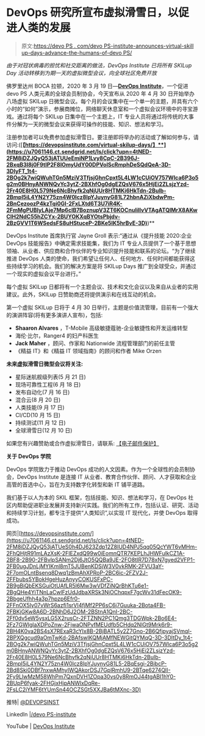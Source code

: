 # DevOps 研究所宣布虚拟滑雪日，以促进人类的发展

> 原文:[https://devo PS . com/devo PS-institute-announces-virtual-skill up-days-advance-the-humans-of-devo PS/](https://devops.com/devops-institute-announces-virtual-skilup-days-to-advance-the-humans-of-devops/)

*由于对冠状病毒的担忧和社交距离的做法，DevOps Institute 已将所有 SKILup Day 活动转移到为期一天的虚拟微型会议，向全球社区免费开放*

佛罗里达州 BOCA 拉顿，2020 年 3 月 19 日—[**DevOps Institute**](https://u7061146.ct.sendgrid.net/ls/click?upn=4tNED-2FM8iDZJQyQ53jATUUeEmiNP1Lvy8CpC-2B396J-2Bynl5umga-2FzzU07xPqgNIMlIHnw_1t4-2BOg2k7wiQWuhTGn5MziV3TfjsjGhnCpxt5L4LW1cCUiOV757WIca6P3o5g2m0BHnyANWNQvYc3ytZ-2BXhfOg0dgEZQsV676x5HjEi2ZLsjzYzd-2Fr40E8H0L579Ne6NcBhyfk2qNjUUr8HTMKi6HkTdn-2BuIb-2BmpI5iL4YN2Y75zn4W0Icz8IpYJuynyG81LblpNGEmlN4IqXrXp96THmi7FYCgy08ng7IsSEIxZ2htM2usBrz70r8PNojM-2F0fSeY18v4q6djIblqd4Qt5VFwNKVur70nnpPPhskmRTtdz0Ur1vnwg0RnH3AoGgaFTOAVeJeiFA285-2FR07LEmumlOKGN4dw8ycZYIR0h3Z1mmqs-3D)，一个促进 devo PS 人类元素的全球会员制协会，今天宣布从 2020 年 4 月 30 日开始举办八场虚拟 SKILup 日微型会议。每个月的会议集中在一个单一的主题，并具有六个小时的“如何”演示，参展商摊位，网络聊天休息室和一个虚拟会议环境中的寻宝游戏。通过将每个 SKILup 日集中在一个主题上，IT 专业人员将通过将传统的大事件分解为一天的微型会议来获得可操作的技能、知识、想法和学习。

注册参加者可以免费参加虚拟滑雪日。要注册即将举办的活动或了解如何参与，请访问:([**【https://devopsinstitute.com/virtual-skilup-days/】**](https://u7061146.ct.sendgrid.net/ls/click?upn=4tNED-2FM8iDZJQyQ53jATUUeEmiNP1Lvy8CpC-2B396J-2BxqB3I8j0F9tIP2F8IOmyUdY00DPVolScRmphDeSQdQeA-3D-3DIyFT_1t4-2BOg2k7wiQWuhTGn5MziV3TfjsjGhnCpxt5L4LW1cCUiOV757WIca6P3o5g2m0BHnyANWNQvYc3ytZ-2BXhfOg0dgEZQsV676x5HjEi2ZLsjzYzd-2Fr40E8H0L579Ne6NcBhyfk2qNjUUr8HTMKi6HkTdn-2BuIb-2BmpI5iL4YN2Y75zn4W0Icz8IpYJuynyG81L72hbnAZiXbdwPm-2BnCezoozP4kzTqi0GI-2FxLXtd6T3U7iR4K-2FmMgPUBIyLAje7Mp6clB7BoznupV3ZT6KOCnulilIvVTAgATQlMrX8AKwCIH2NdC55hZCYx-2BUYOKXqBYOtsPbjdv-2BzGVV1T6WSedsFS8uHStuceP-2BKe5IK5hrBvE-3D)**)**

DevOps Institute 首席执行官 Jayne Groll 表示:“通过从《提升技能 2020:企业 DevOps 技能报告》中确定需求技能集，我们为 IT 专业人员提供了一个基于思想领袖、从业者、供应商和合作伙伴的专业知识提升技能和联系的论坛。“为了继续推进 DevOps 人类的使命，我们希望让任何人、任何地方、任何时间都能获得这些持续学习的机会。我们的解决方案是将 SKILup Days 推广到全球受众，并通过一个现实的虚拟会议平台进行。”

每个虚拟 SKILup 日都将有一个主题会议、技术和文化会议以及来自从业者的实用建议。此外，SKILup 日赞助商还将提供演示和在线互动的机会。

第一个虚拟 SKILup 日将于 4 月 30 日举行，主题是价值流管理，目前有一个强大的演讲阵容(将有更多演讲人宣布)，包括:

*   **Shaaron Alvares** ，T-Mobile 高级敏捷蔻驰-企业敏捷性和开发运维转型
*   海伦·比尔，Ranger4 的妇产科医生
*   **Jack Maher** ，顾问、作家和 Nationwide 流程管理部门的前任主管
*   《精益 IT》和《精益 IT 领域指南》的顾问和作者 Mike Orzen

**未来虚拟滑雪日微型会议将关注:**

*   星际迷航舰级列表(5 月 21 日)
*   现场可靠性工程(6 月 18 日)
*   发布自动化(7 月 16 日)
*   混合云(8 月 20 日)
*   人类技能(9 月 17 日)
*   CI/CD(10 月 15 日)
*   持续测试(11 月 12 日)
*   全球滑雪日(12 月 10 日)

如果您有兴趣赞助或合作虚拟滑雪日，请联系: [【电子邮件保护】](/cdn-cgi/l/email-protection#510234303f111534271e2122183f222538252425347f323e3c)

**关于 DevOps 学院**

DevOps 学院致力于推动 DevOps 成功的人文因素。作为一个全球性的会员制协会，DevOps Institute 是连接 IT 从业者、教育合作伙伴、顾问、人才获取和企业高管的首选中心，旨在为支持数字化转型和新 IT 铺平道路。

我们基于以人为本的 SKIL 框架，包括技能、知识、想法和学习，在 DevOps 社区内帮助促进职业发展并支持新兴实践。我们的所有工作，包括认证、研究、活动和持续学习计划，都专注于提供“人类知识”,以实现 IT 现代化，并使 DevOps 取得成功。

网页|[https://devopsinstitute.com/](https://u7061146.ct.sendgrid.net/ls/click?upn=4tNED-2FM8iDZJQyQ53jATUeS0h4DJ623Zdp12Z8IUD4NPJ5qq05QcYWT6vMHm-2FhQHjtR91mLAzXsK-2FIEZxdQ99w0iEomnQTR7KEPLhJHWFulkCZ1A-2BF8-2B90-2FBvlpSANm2Dj6JtO5QQBa9JE-2FO8tIR7D78xN7gyed2VFP1-2FB0ugJDnLjMYIKml8mT5JUBenKDSjW3V0vkRMK-2FVU3aY-2F7omOLntBsenq8Dwq1zBmAhXPRoP-2BC6ic-2FZV2J-2FFbubs5YBokHgeHuzAnyyCOKUSFxPC-2B9gBiQbEKSGuiOtUAfLR5l6Mw3wVDfZiNQrBhKTu6e1-2BgQHe4YiTNnLaCwlFzUdJdbaXRSk3NjOChqpxF7gcWv31dFecOK9-2BbgeUfhh4a3p7hpzp6Efr0-2FFnOX5Iy07vWrS6azfi1srVI4fjMf2PP6sC6j7Guuka-2Bota4FB-2FBKjGKw8A6D-2BNhD6J2OM-2BStnA1QnI-2BC-2Ff0dv5eW5ysxLG5X2rusCr-2FTZNN2PC1Qmg3TDGWpk-2Bo6E4-2Fz7GWIglaXDPoZnw-2FjwaONPvfMEUdfb5CHdq2NlGt9Mrk6r9-2BH4K0va2BS4sX7RExaR3cYIx8B-2BjBATL5y2Z7Gno-2B6QfjpyajSVmql-2BPXQgcud9aOmTwKd-2BAfswIKQMjAMfNEWGitQYMqQ-3D-3DItDy_1t4-2BOg2k7wiQWuhTGn5MziV3TfjsjGhnCpxt5L4LW1cCUiOV757WIca6P3o5g2m0BHnyANWNQvYc3ytZ-2BXhfOg0dgEZQsV676x5HjEi2ZLsjzYzd-2Fr40E8H0L579Ne6NcBhyfk2qNjUUr8HTMKi6HkTdn-2BuIb-2BmpI5iL4YN2Y75zn4W0Icz8IpYJuynyG81L5-2BqEsgi-2BibcP-2Bd8Ski0DBf7nxwAMhyIWQAkorDSJ7GplRmhU9-2BTqe6274QII-2Fy9LlwMzM58WhPm7QxnDVH1ZOpa30vs0y8RmOJ44tgABI1hY0-2BUpP6fyak-2FHGjxHjpANWlxDqRe-2FsLC2iYMF6tYUmSn44OCZSGt5XXJBa6tMXnc-3D)

推特| [@DEVOPSINST](https://u7061146.ct.sendgrid.net/ls/click?upn=4tNED-2FM8iDZJQyQ53jATUbbcC1YnN9Krwcd-2FvN1avaS5Vhq3-2Ff0Fr3GmFPAtk901f86g_1t4-2BOg2k7wiQWuhTGn5MziV3TfjsjGhnCpxt5L4LW1cCUiOV757WIca6P3o5g2m0BHnyANWNQvYc3ytZ-2BXhfOg0dgEZQsV676x5HjEi2ZLsjzYzd-2Fr40E8H0L579Ne6NcBhyfk2qNjUUr8HTMKi6HkTdn-2BuIb-2BmpI5iL4YN2Y75zn4W0Icz8IpYJuynyG81LPYTWmoKJ3OXqsW-2F2p1cOyrZW9xbutVF6v6KvKrM5c8UOxaXcWHl42rD1XhrWF82SzGEkxlFwfwGd2yFi18lMfP6Jwj41bd7W5ROzM4F2czNRixlRxcYyVXQYrgPw7cxsmiJDlkb2qM-2BSIuvpZn5EcDfg-2Bbr-2F4oVj2rc-2Bx3E4fc4-3D)

LinkedIn |[/devo PS-institute](https://u7061146.ct.sendgrid.net/ls/click?upn=4tNED-2FM8iDZJQyQ53jATUegha2L32XA5BGAQD-2FrrWT-2Fn1ocQDGCvhznxHaNUdoVUcppGyX1IeqMAKQuDHI-2BgZg-3D-3Ds7RM_1t4-2BOg2k7wiQWuhTGn5MziV3TfjsjGhnCpxt5L4LW1cCUiOV757WIca6P3o5g2m0BHnyANWNQvYc3ytZ-2BXhfOg0dgEZQsV676x5HjEi2ZLsjzYzd-2Fr40E8H0L579Ne6NcBhyfk2qNjUUr8HTMKi6HkTdn-2BuIb-2BmpI5iL4YN2Y75zn4W0Icz8IpYJuynyG81LoJ-2BtgJKLohYtXpug7rumIve9yBOv8RC2VyXwFW5wA-2BaS3iMj3p0XOxdAwQS6vLZogCZOnKfaEC869RUv4lS5nbpjBZP-2BzQZR37MeJz-2BzxNB1h1ahtRom2nBH9vstucBWHCPxy44U-2FkkB66-2BIoDbycBbhvZMHaFwqmYmk-2BDbqiqE-3D)

YouTube | [DevOps Institute](https://u7061146.ct.sendgrid.net/ls/click?upn=4tNED-2FM8iDZJQyQ53jATUWgRE384tHgp8wdcDkAUwQ-2F8ThdQdVja20DTkoSIqvpCayGN5dX-2FmEQzMsrNMXg9FQ-3D-3DTRQx_1t4-2BOg2k7wiQWuhTGn5MziV3TfjsjGhnCpxt5L4LW1cCUiOV757WIca6P3o5g2m0BHnyANWNQvYc3ytZ-2BXhfOg0dgEZQsV676x5HjEi2ZLsjzYzd-2Fr40E8H0L579Ne6NcBhyfk2qNjUUr8HTMKi6HkTdn-2BuIb-2BmpI5iL4YN2Y75zn4W0Icz8IpYJuynyG81LCAhJLT4p2HCeTXAxKz-2Fd-2FbtSnykQEwUffiwEb5SufbJSBuJLtaFX5-2B1kQQqLt7iKyAgjMDB8F4vzJunjxK1vbMrBImX01zFx0xFvSP-2FQ5ZMIXeEeI0j5C968zcv-2FwQHZJDot8l0LEdd15cGFu2deLFkOD815IN0iGYYrKfzq-2BY0-3D)

###